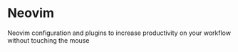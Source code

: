# Neovim
Neovim configuration and plugins to increase productivity on your workflow without touching the mouse
